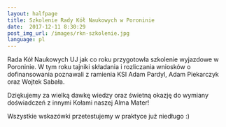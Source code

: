 ```yaml
---
layout:	halfpage
title: Szkolenie Rady Kół Naukowych w Poroninie
date:  2017-12-11 8:30:29
post_img_url: /images/rkn-szkolenie.jpg
language: pl
---
```

Rada Kół Naukowych UJ jak co roku przygotowła szkolenie wyjazdowe w Poroninie. 
W tym roku tajniki składania i rozliczania wniosków o dofinansowania poznawali z ramienia KSI Adam Pardyl, Adam Piekarczyk oraz Wojtek Sabała.

Dziękujemy za wielką dawkę wiedzy oraz świetną okazję do wymiany doświadczeń z innymi Kołami naszej Alma Mater!


Wszystkie wskazówki przetestujemy w praktyce już niedługo :) 